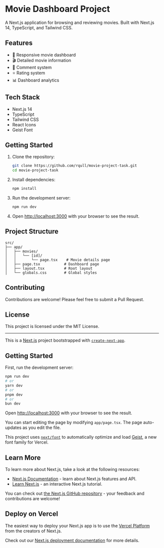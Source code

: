 # Movie Dashboard Project

A Next.js application for browsing and reviewing movies. Built with Next.js 14, TypeScript, and Tailwind CSS.

## Features

- 📱 Responsive movie dashboard
- 🎬 Detailed movie information
- 💬 Comment system
- ⭐ Rating system
- 📊 Dashboard analytics

## Tech Stack

- Next.js 14
- TypeScript
- Tailwind CSS
- React Icons
- Geist Font

## Getting Started

1. Clone the repository:

   ```bash
   git clone https://github.com/rqull/movie-project-task.git
   cd movie-project-task
   ```

2. Install dependencies:

   ```bash
   npm install
   ```

3. Run the development server:

   ```bash
   npm run dev
   ```

4. Open [http://localhost:3000](http://localhost:3000) with your browser to see the result.

## Project Structure

```
src/
├── app/
│   ├── movies/
│   │   └── [id]/
│   │       └── page.tsx    # Movie details page
│   ├── page.tsx           # Dashboard page
│   ├── layout.tsx         # Root layout
│   └── globals.css        # Global styles
```

## Contributing

Contributions are welcome! Please feel free to submit a Pull Request.

## License

This project is licensed under the MIT License.

---

This is a [Next.js](https://nextjs.org) project bootstrapped with [`create-next-app`](https://nextjs.org/docs/app/api-reference/cli/create-next-app).

## Getting Started

First, run the development server:

```bash
npm run dev
# or
yarn dev
# or
pnpm dev
# or
bun dev
```

Open [http://localhost:3000](http://localhost:3000) with your browser to see the result.

You can start editing the page by modifying `app/page.tsx`. The page auto-updates as you edit the file.

This project uses [`next/font`](https://nextjs.org/docs/app/building-your-application/optimizing/fonts) to automatically optimize and load [Geist](https://vercel.com/font), a new font family for Vercel.

## Learn More

To learn more about Next.js, take a look at the following resources:

- [Next.js Documentation](https://nextjs.org/docs) - learn about Next.js features and API.
- [Learn Next.js](https://nextjs.org/learn) - an interactive Next.js tutorial.

You can check out [the Next.js GitHub repository](https://github.com/vercel/next.js) - your feedback and contributions are welcome!

## Deploy on Vercel

The easiest way to deploy your Next.js app is to use the [Vercel Platform](https://vercel.com/new?utm_medium=default-template&filter=next.js&utm_source=create-next-app&utm_campaign=create-next-app-readme) from the creators of Next.js.

Check out our [Next.js deployment documentation](https://nextjs.org/docs/app/building-your-application/deploying) for more details.
